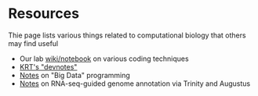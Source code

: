 # Resources

Thie page lists various things related to computational biology that others may find useful

* Our lab [wiki/notebook](coding) on various coding techniques
* [KRT's "devnotes"](https://github.com/molpopgen/devnotes/wiki)
* [Notes](https://github.com/molpopgen/BigDataFormats) on "Big Data" programming
* [Notes](https://github.com/ThorntonLab/annotation_methods) on RNA-seq-guided genome annotation via Trinity and Augustus
